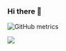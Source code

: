 ### Hi there 👋

![GitHub metrics](https://metrics.lecoq.io/halx99?languages=1)  

<img align="left" src="https://github-readme-stats.vercel.app/api?username=halx99&show_icons=true&icon_color=CE1D2D&text_color=718096&bg_color=ffffff&hide_title=true" />
